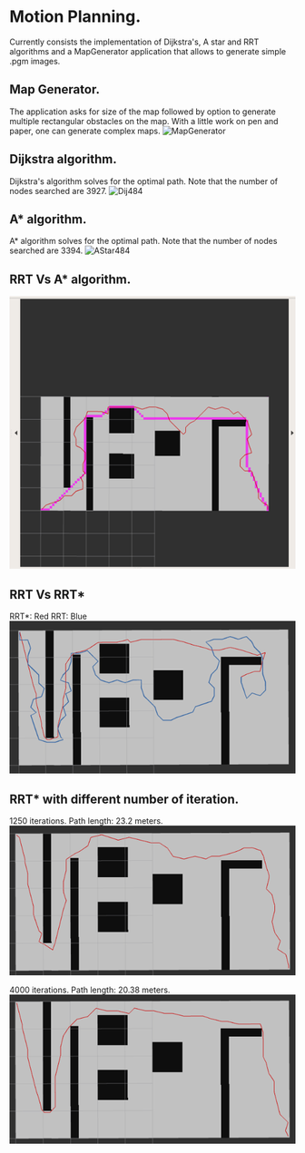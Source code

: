 # Motion Planning.

Currently consists the implementation of Dijkstra's, A star and RRT algorithms and a MapGenerator application that allows to generate simple .pgm images.

## Map Generator.
The application asks for size of the map followed by option to generate multiple rectangular obstacles on the map. With a little work on pen and paper, one can generate complex maps. 
![MapGenerator](https://user-images.githubusercontent.com/66659752/121116584-c8301f80-c7e4-11eb-8a15-9224a4354cfc.PNG)

## Dijkstra algorithm.
Dijkstra's algorithm solves for the optimal path. Note that the number of nodes searched are 3927.
![Dij484](https://user-images.githubusercontent.com/66659752/121966652-01b0df80-cd3d-11eb-9981-e0c34c5ca261.PNG)


## A* algorithm.
A* algorithm solves for the optimal path. Note that the number of nodes searched are 3394.
![AStar484](https://user-images.githubusercontent.com/66659752/121966718-1beabd80-cd3d-11eb-8a53-c5e6cdb7a2be.PNG)

## RRT Vs A* algorithm. 
![](images/A_starVs_RRT.png)

## RRT Vs RRT*
RRT*: Red RRT: Blue\
![](images/RRT_Vs_RRT_Star.png)

## RRT* with different number of iteration.
1250 iterations. Path length: 23.2 meters.\
![](images/RRT_star_1250_iterations.png)

4000 iterations. Path length: 20.38 meters.\
![](images/RRT_star_4000_iterations.png)